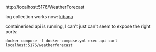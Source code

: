 http://localhost:5176/WeatherForecast

log collection works now: [kibana](http://localhost:5601/app/discover#/?_g=(filters:!(),refreshInterval:(pause:!t,value:60000),time:(from:now-15m,to:now))&_a=(columns:!(),filters:!(),index:f3e0667e-2a7a-45eb-9ea6-55a7fa0873c5,interval:auto,query:(language:kuery,query:''),sort:!(!('@timestamp',desc))))

containerised api is running, I can't just can't seem to expose the right ports:

```
docker compose -f docker-compose.yml exec api curl localhost:5176/weatherforecast
```
